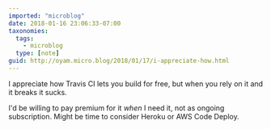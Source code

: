 ```yaml
---
imported: "microblog"
date: 2018-01-16 23:06:33-07:00
taxonomies:
  tags:
    - microblog
  type: [note]
guid: http://oyam.micro.blog/2018/01/17/i-appreciate-how.html
---
```

I appreciate how Travis CI lets you build for free, but when you rely on it and it breaks it sucks.

I'd be willing to pay premium for it *when* I need it, not as ongoing subscription. Might be time to consider Heroku or AWS Code Deploy.
